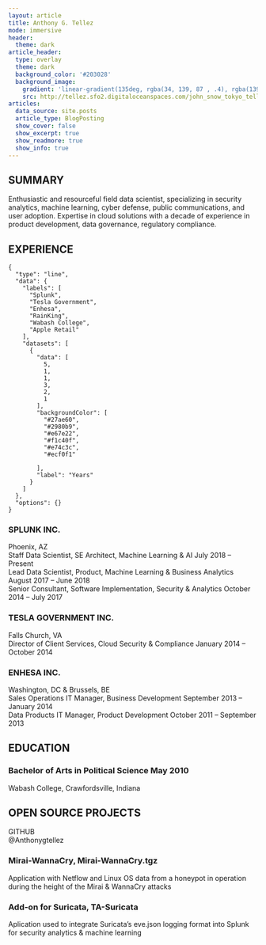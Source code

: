 ```yaml
---
layout: article
title: Anthony G. Tellez
mode: immersive
header:
  theme: dark
article_header:
  type: overlay
  theme: dark
  background_color: '#203028'
  background_image:
    gradient: 'linear-gradient(135deg, rgba(34, 139, 87 , .4), rgba(139, 34, 139, .4))'
    src: http://tellez.sfo2.digitaloceanspaces.com/john_snow_tokyo_tellez_bio.jpg
articles:
  data_source: site.posts
  article_type: BlogPosting
  show_cover: false
  show_excerpt: true
  show_readmore: true
  show_info: true
---
```


## SUMMARY
Enthusiastic and resourceful field data scientist, specializing in security analytics, machine learning, cyber defense, public communications, and user adoption. Expertise in cloud solutions with a decade of experience in product development, data governance, regulatory compliance.  
<!--more-->

## EXPERIENCE
``` chart
{
  "type": "line",
  "data": {
    "labels": [
      "Splunk",
      "Tesla Government",
      "Enhesa",
      "RainKing",
      "Wabash College",
      "Apple Retail"
    ],
    "datasets": [
      {
        "data": [
          5,
          1,
          1,
          3,
          2,
          1
        ],
        "backgroundColor": [
          "#27ae60",
          "#2980b9",
          "#e67e22",
          "#f1c40f",
          "#e74c3c",
          "#ecf0f1"

        ],
        "label": "Years" 
      }
    ]
  },
  "options": {}
}
```
### SPLUNK INC.  
 Phoenix, AZ  
 Staff Data Scientist, SE Architect, Machine Learning & AI July 2018 – Present  
 Lead Data Scientist, Product, Machine Learning & Business Analytics August 2017 – June 2018  
 Senior Consultant, Software Implementation, Security & Analytics October 2014 – July 2017  

### TESLA GOVERNMENT INC.
Falls Church, VA  
Director of Client Services, Cloud Security & Compliance January 2014 – October 2014  

### ENHESA INC.  
Washington, DC & Brussels, BE  
Sales Operations IT Manager, Business Development September 2013 – January 2014  
Data Products IT Manager, Product Development October 2011 – September 2013

## EDUCATION
### Bachelor of Arts in Political Science May 2010  
Wabash College, Crawfordsville, Indiana

## OPEN SOURCE PROJECTS
GITHUB  
@Anthonygtellez  
### Mirai-WannaCry, Mirai-WannaCry.tgz  
Application with Netflow and Linux OS data from a honeypot in operation during the height of the Mirai & WannaCry attacks  
### Add-on for Suricata, TA-Suricata  
Aplication used to integrate Suricata’s eve.json logging format into Splunk for security analytics & machine learning
